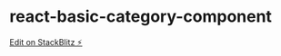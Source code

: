 # react-basic-category-component

[Edit on StackBlitz ⚡️](https://stackblitz.com/edit/react-ts-ifzqoa)
